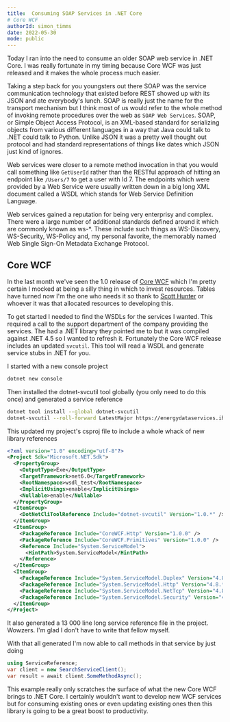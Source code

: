 ```yaml
---
title:  Consuming SOAP Services in .NET Core
# Core WCF
authorId: simon_timms
date: 2022-05-30
mode: public
---
```




Today I ran into the need to consume an older SOAP web service in .NET Core. I was really fortunate in my timing because Core WCF was just released and it makes the whole process much easier. 

Taking a step back for you youngsters out there SOAP was the service communication technology that existed before REST showed up with its JSON and ate everybody's lunch. SOAP is really just the name for the transport mechanism but I think most of us would refer to the whole method of invoking remote procedures over the web as `SOAP Web Services`. SOAP, or Simple Object Access Protocol, is an XML-based standard for serializing objects from various different languages in a way that Java could talk to .NET could talk to Python. Unlike JSON it was a pretty well thought out protocol and had standard representations of things like dates which JSON just kind of ignores. 

Web services were closer to a remote method invocation in that you would call something like `GetUserId` rather than the RESTful approach of hitting an endpoint like `/Users/7` to get a user with Id 7. The endpoints which were provided by a Web Service were usually written down in a big long XML document called a WSDL which stands for Web Service Definition Language. 

Web services gained a reputation for being very enterprisy and complex. There were a large number of additional standards defined around it which are commonly known as ws-*. These include such things as WS-Discovery, WS-Security, WS-Policy and, my personal favorite, the memorably named Web Single Sign-On Metadata Exchange Protocol. 

## Core WCF

In the last month we've seen the 1.0 release of [Core WCF]( https://devblogs.microsoft.com/dotnet/corewcf-v1-released/) which I'm pretty certain I mocked at being a silly thing in which to invest resources. Tables have turned now I'm the one who needs it so thank to [Scott Hunter](https://twitter.com/coolcsh) or whoever it was that allocated resources to developing this. 

To get started I needed to find the WSDLs for the services I wanted. This required a call to the support department of the company providing the services. The had a .NET library they pointed me to but it was compiled against .NET 4.5 so I wanted to refresh it. Fortunately the Core WCF release includes an updated `svcutil`. This tool will read a WSDL and generate service stubs in .NET for you. 

I started with a new console project 

```bash
dotnet new console
```

Then installed the dotnet-svcutil tool globally (you only need to do this once) and generated a service reference

```bash
dotnet tool install --global dotnet-svcutil
dotnet-svcutil --roll-forward LatestMajor https://energydataservices.ihsenergy.com/services/v2/searchservice.svc
```

This updated my project's csproj file to include a whole whack of new library references 

```xml
<?xml version="1.0" encoding="utf-8"?>
<Project Sdk="Microsoft.NET.Sdk">
  <PropertyGroup>
    <OutputType>Exe</OutputType>
    <TargetFramework>net6.0</TargetFramework>
    <RootNamespace>wsdl_test</RootNamespace>
    <ImplicitUsings>enable</ImplicitUsings>
    <Nullable>enable</Nullable>
  </PropertyGroup>
  <ItemGroup>
    <DotNetCliToolReference Include="dotnet-svcutil" Version="1.0.*" />
  </ItemGroup>
  <ItemGroup>
    <PackageReference Include="CoreWCF.Http" Version="1.0.0" />
    <PackageReference Include="CoreWCF.Primitives" Version="1.0.0" />
    <Reference Include="System.ServiceModel">
      <HintPath>System.ServiceModel</HintPath>
    </Reference>
  </ItemGroup>
  <ItemGroup>
    <PackageReference Include="System.ServiceModel.Duplex" Version="4.8.*" />
    <PackageReference Include="System.ServiceModel.Http" Version="4.8.*" />
    <PackageReference Include="System.ServiceModel.NetTcp" Version="4.8.*" />
    <PackageReference Include="System.ServiceModel.Security" Version="4.8.*" />
  </ItemGroup>
</Project>
```

It also generated a 13 000 line long service reference file in the project. Wowzers. I'm glad I don't have to write that fellow myself. 

With that all generated I'm now able to call methods in that service by just doing 

```csharp
using ServiceReference;
var client = new SearchServiceClient();
var result = await client.SomeMethodAsync();
```

This example really only scratches the surface of what the new Core WCF brings to .NET Core. I certainly wouldn't want to develop new WCF services but for consuming existing ones or even updating existing ones then this library is going to be a great boost to productivity. 